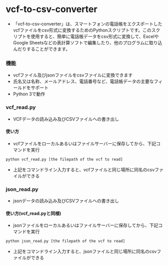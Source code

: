  # vcf-to-csv-converter
  - 「vcf-to-csv-converter」は、スマートフォンの電話帳をエクスポートしたvcfファイルをcsv形式に変換するためのPythonスクリプトです。このスクリプトを使用すると、簡単に電話帳データをcsv形式に変換して、ExcelやGoogle Sheetsなどの表計算ソフトで編集したり、他のプログラムに取り込んだりすることができます。

### 機能
 - vcfファイル及びjsonファイルをcsvファイルに変換できます
 - 氏名又は名称、メールアドレス、電話番号など、電話帳データの主要なフィールドをサポート
 - Python 3で動作
 
 
 ### vcf_read.py 
  - VCFデータの読み込み及びCSVファイルへの書き出し

 #### 使い方
 - vcfファイルをローカルあるいはファイルサーバーに保存してから、下記コマンドを実行
```bash
python vcf_read.py [the filepath of the vcf to read]
```
 - 上記をコマンドライン入力すると、vcfファイルと同じ場所に同名のcsvファイルができる

### json_read.py 
  - jsonデータの読み込み及びCSVファイルへの書き出し

#### 使い方(vcf_read.pyと同様)
 - jsonファイルをローカルあるいはファイルサーバーに保存してから、下記コマンドを実行
 ```bash
python json_read.py [the filepath of the vcf to read]
```
 - 上記をコマンドライン入力すると、jsonファイルと同じ場所に同名のcsvファイルができる
